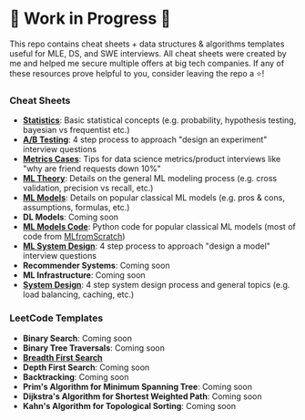 # 🚧 Work in Progress 🚧

This repo contains cheat sheets + data structures & algorithms templates useful for MLE, DS, and SWE interviews. All cheat sheets were created by me and helped me secure multiple offers at big tech companies. If any of these resources prove helpful to you, consider leaving the repo a ⭐!

### Cheat Sheets
- [**Statistics**](https://github.com/edwardleardi/mle-ds-swe-cheat-sheets/blob/main/cheat-sheets/statistics.pdf): Basic statistical concepts (e.g. probability, hypothesis testing, bayesian vs frequentist etc.)
- [**A/B Testing**](https://github.com/edwardleardi/mle-ds-swe-cheat-sheets/blob/main/cheat-sheets/ab-testing.pdf): 4 step process to approach "design an experiment" interview questions
- [**Metrics Cases**](https://github.com/edwardleardi/mle-ds-swe-cheat-sheets/blob/main/cheat-sheets/metrics-cases.pdf): Tips for data science metrics/product interviews like "why are friend requests down 10%"
- [**ML Theory**](https://github.com/edwardleardi/mle-ds-swe-cheat-sheets/blob/main/cheat-sheets/ml-theory.pdf): Details on the general ML modeling process (e.g. cross validation, precision vs recall, etc.)
- [**ML Models**](https://github.com/edwardleardi/mle-ds-swe-cheat-sheets/blob/main/cheat-sheets/ml-models.pdf): Details on popular classical ML models  (e.g. pros & cons, assumptions, formulas, etc.)
- **DL Models**: Coming soon
- [**ML Models Code**](https://github.com/edwardleardi/mle-ds-swe-cheat-sheets/blob/main/cheat-sheets/ml-models-code.ipynb): Python code for popular classical ML models (most of code from [MLfromScratch](https://github.com/python-engineer/MLfromscratch))
- [**ML System Design**](https://github.com/edwardleardi/mle-ds-swe-cheat-sheets/blob/main/cheat-sheets/ml-system-design.pdf): 4 step process to approach "design a model" interview questions
- **Recommender Systems**: Coming soon
- **ML Infrastructure**: Coming soon
- [**System Design**](https://github.com/edwardleardi/mle-ds-swe-cheat-sheets/blob/main/cheat-sheets/system-design.pdf): 4 step system design process and general topics (e.g. load balancing, caching, etc.)

### LeetCode Templates
- **Binary Search**: Coming soon
- **Binary Tree Traversals**: Coming soon
- [**Breadth First Search**](https://github.com/edwardleardi/mle-ds-swe-cheat-sheets/blob/main/leetcode-templates/bfs.ipynb)
- **Depth First Search**: Coming soon
- **Backtracking**: Coming soon
- **Prim's Algorithm for Minimum Spanning Tree**: Coming soon
- **Dijkstra's Algorithm for Shortest Weighted Path**: Coming soon
- **Kahn's Algorithm for Topological Sorting**: Coming soon
